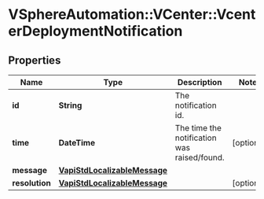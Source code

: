 # VSphereAutomation::VCenter::VcenterDeploymentNotification

## Properties
Name | Type | Description | Notes
------------ | ------------- | ------------- | -------------
**id** | **String** | The notification id. | 
**time** | **DateTime** | The time the notification was raised/found. | [optional] 
**message** | [**VapiStdLocalizableMessage**](VapiStdLocalizableMessage.md) |  | 
**resolution** | [**VapiStdLocalizableMessage**](VapiStdLocalizableMessage.md) |  | [optional] 


